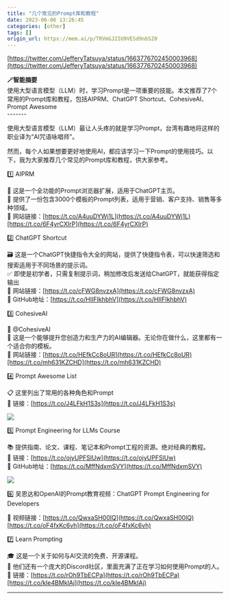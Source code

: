 ```yaml
---
title: "几个常见的Prompt库和教程"
date: 2023-06-06 13:26:45
categories: [other]
tags: []
origin_url: https://mem.ai/p/TRVmGJ2IU9VESd9nbSZ0
---
```

  
[https://twitter.com/JefferyTatsuya/status/1663776702450003968](https://twitter.com/JefferyTatsuya/status/1663776702450003968)  
  
**🪄智能摘要**  
使用大型语言模型（LLM）时，学习Prompt是一项重要的技能。本文推荐了7个常用的Prompt库和教程，包括AIPRM、ChatGPT Shortcut、CohesiveAI、Prompt Awesome  
\-------  
  
使用大型语言模型（LLM）最让人头疼的就是学习Prompt，台湾有趣地将这样的职业译为“AI咒语咏唱师”。  
  
然而，每个人如果想要更好地使用AI，都应该学习一下Prompt的使用技巧。以下，我为大家推荐几个常见的Prompt库和教程，供大家参考。  
  
1️⃣ AIPRM  
  
🔎 这是一个全功能的Prompt浏览器扩展，适用于ChatGPT主页。  
📝 提供了一份包含3000个模板的Prompt列表，适用于营销、客户支持、销售等多种领域。  
🔗 网站链接：[https://t.co/A4uuDYWj1L](https://t.co/A4uuDYWj1L)[https://t.co/6F4yrCXIrP](https://t.co/6F4yrCXIrP)  
  
2️⃣ ChatGPT Shortcut  
  
🗃️ 这是一个ChatGPT快捷指令大全的网站，提供了快捷指令表，可以快速筛选和搜索适用于不同场景的提示词。  
✅ 即使是初学者，只需复制提示词，稍加修改后发送给ChatGPT，就能获得指定输出  
🔗 网站链接：[https://t.co/cFWG8nvzxA](https://t.co/cFWG8nvzxA)  
📌 GitHub地址：[https://t.co/HIIFIkhbhV](https://t.co/HIIFIkhbhV)  
  
3️⃣ CohesiveAI  
  
🤖 @CohesiveAI  
🎨 这是一个能够提升您创造力和生产力的AI编辑器。无论你在做什么，这里都有一个适合你的模板。  
🔗 网站链接：[https://t.co/HEfkCc8oUR](https://t.co/HEfkCc8oUR)[https://t.co/mh631KZCHD](https://t.co/mh631KZCHD)  
  
4️⃣ Prompt Awesome List  
  
📋 这里列出了常用的各种角色和Prompt  
🔗 链接：[https://t.co/J4LFkH1S3s](https://t.co/J4LFkH1S3s)  
  
![](https://note-2019-images.oss-cn-hangzhou.aliyuncs.com/d759d76e.png)  
  
5️⃣ Prompt Engineering for LLMs Course  
  
📚 提供指南、论文、课程、笔记本和Prompt工程的资源。绝对经典的教程。  
🔗 链接：[https://t.co/ojyUPFSlUw](https://t.co/ojyUPFSlUw)  
📌 GitHub地址：[https://t.co/MffNdxmSVY](https://t.co/MffNdxmSVY)  
  
![](https://note-2019-images.oss-cn-hangzhou.aliyuncs.com/4ff04863.png)  
  
6️⃣ 吴恩达和OpenAI的Prompt教育视频：ChatGPT Prompt Engineering for Developers  
  
🎥 视频链接：[https://t.co/QwxaSH00lQ](https://t.co/QwxaSH00lQ)[https://t.co/oF4fxKc6vh](https://t.co/oF4fxKc6vh)  
  
7️⃣ Learn Prompting  
  
🎓 这是一个关于如何与AI交流的免费、开源课程。  
👥 他们还有一个庞大的Discord社区，里面充满了正在学习如何使用Prompt的人。  
🔗 链接：[https://t.co/rOh9TbECPa](https://t.co/rOh9TbECPa)[https://t.co/kIe4BMkIAj](https://t.co/kIe4BMkIAj)

* * *
    